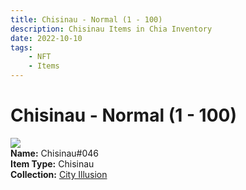 ```yaml
---
title: Chisinau - Normal (1 - 100)
description: Chisinau Items in Chia Inventory
date: 2022-10-10
tags:
    - NFT
    - Items
---
```


# Chisinau - Normal (1 - 100)
<div class="item_thumbnail">
<img loading="lazy" src="https://3idktnxw472eex2blbc5g2t4dhwhdpi4uriuzocq45o6ugmf.arweave.net/2gaptvbn9EJfQVhF02p8Ge-xxvRykUUy4UOdd6hmF-A"><br/>
<div><strong>Name:</strong> Chisinau#046</div>
<div><strong>Item Type:</strong> Chisinau</div>
<div><strong>Collection:</strong> <a href="https://www.spacescan.io/xch/nft/collection/col1lend2dcn558km4wcwta4xnkfv3xpcmlp9kyt0m909emvfxechlyqdl5ndg">City Illusion</a></div>
</div>

